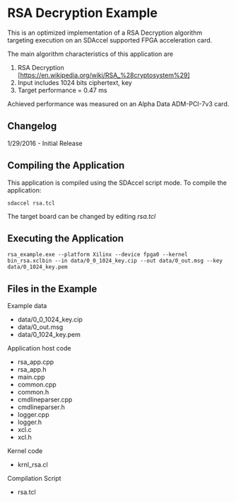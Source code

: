 RSA Decryption Example
===============================

This is an optimized implementation of a RSA Decryption algorithm
targeting execution on an SDAccel supported FPGA acceleration card.

The main algorithm characteristics of this application are

1. RSA Decryption [https://en.wikipedia.org/wiki/RSA_%28cryptosystem%29]
2. Input includes 1024 bits ciphertext, key
3. Target performance = 0.47 ms

Achieved performance was measured on an Alpha Data ADM-PCI-7v3 card.

Changelog
----------
1/29/2016 - Initial Release

Compiling the Application
---------------------------
This application is compiled using the SDAccel script mode.
To compile the application:

```
sdaccel rsa.tcl
```
The target board can be changed by editing *rsa.tcl*

Executing the Application
---------------------------
```
rsa_example.exe --platform Xilinx --device fpga0 --kernel bin_rsa.xclbin --in data/0_0_1024_key.cip --out data/0_out.msg --key data/0_1024_key.pem
```

Files in the Example
---------------------
Example data
- data/0_0_1024_key.cip 
- data/0_out.msg 
- data/0_1024_key.pem

Application host code
- rsa_app.cpp
- rsa_app.h
- main.cpp
- common.cpp
- common.h
- cmdlineparser.cpp
- cmdlineparser.h
- logger.cpp
- logger.h
- xcl.c
- xcl.h

Kernel code
- krnl_rsa.cl

Compilation Script
- rsa.tcl
